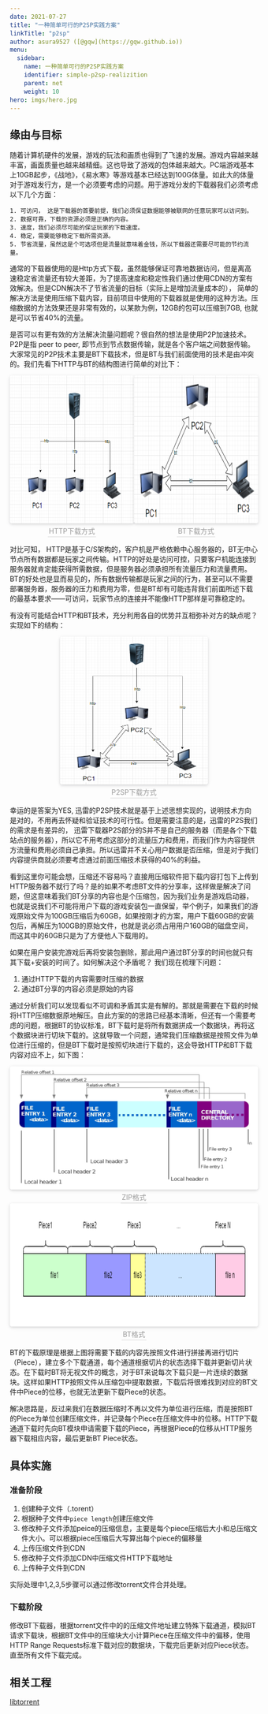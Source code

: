 ```yaml
---
date: 2021-07-27
title: "一种简单可行的P2SP实践方案"
linkTitle: "p2sp"
author: asura9527 ([@gqw](https://gqw.github.io))
menu:
  sidebar:
    name: 一种简单可行的P2SP实践方案
    identifier: simple-p2sp-realizition
    parent: net
    weight: 10
hero: imgs/hero.jpg
---
```


## 缘由与目标

随着计算机硬件的发展，游戏的玩法和画质也得到了飞速的发展。游戏内容越来越丰富，画面质量也越来越精细。这也导致了游戏的包体越来越大。PC端游戏基本上10GB起步，《战地》，《易水寒》等游戏基本已经达到100G体量。如此大的体量对于游戏发行方，是一个必须要考虑的问题。用于游戏分发的下载器我们必须考虑以下几个方面：

    1. 可访问， 这是下载器的首要前提，我们必须保证数据能够被联网的任意玩家可以访问到。
    2. 数据可靠，下载的资源必须是正确的内容。
    3. 速度，我们必须尽可能的保证玩家的下载速度。
    4. 稳定，需要能够稳定下载所需资源。
    5. 节省流量，虽然这是个可选项但是流量就意味着金钱，所以下载器还需要尽可能的节约流量。

通常的下载器使用的是Http方式下载，虽然能够保证可靠地数据访问，但是离高速稳定省流量还有较大差距，为了提高速度和稳定性我们通过使用CDN的方案有效解决。但是CDN解决不了节省流量的目标（实际上是增加流量成本的）， 简单的解决方法是使用压缩下载内容，目前项目中使用的下载器就是使用的这种方法。压缩数据的方法效果还是非常有效的，以某款为例，12GB的包可以压缩到7GB, 也就是可以节省40%的流量。

是否可以有更有效的方法解决流量问题呢？很自然的想法是使用P2P加速技术。P2P是指 peer to peer, 即节点到节点数据传输，就是各个客户端之间数据传输。大家常见的P2P技术主要是BT下载技术，但是BT与我们前面使用的技术是由冲突的。我们先看下HTTP与BT的结构图进行简单的对比下：

<div align=center style="display: flex;justify-content: space-around;">
<center id="http">
    <img style="border-radius: 0.3125em;
    box-shadow: 0 2px 4px 0 rgba(34,36,38,.12),0 2px 10px 0 rgba(34,36,38,.08);"
    width="300px" height="300px" src="imgs/cs_download.png">
    <br>
    <div style="color:orange; border-bottom: 1px solid #d9d9d9;
    display: inline-block;
    color: #999;
    padding: 2px;">HTTP下载方式</div>
</center>

<center id="bt">
    <img style="border-radius: 0.3125em;
    box-shadow: 0 2px 4px 0 rgba(34,36,38,.12),0 2px 10px 0 rgba(34,36,38,.08);"
    width="300px" height="300px" src="imgs/bt_download.png">
    <br>
    <div style="color:orange; border-bottom: 1px solid #d9d9d9;
    display: inline-block;
    color: #999;
    padding: 2px;">BT下载方式</div>
</center>
</div>

对比可知， HTTP是基于C/S架构的，客户机是严格依赖中心服务器的，BT无中心节点所有数据都是玩家之间传输。HTTP的好处是访问可控，只要客户机能连接到服务器就肯定能获得所需数据，但是服务器必须承担所有流量压力和流量费用。 BT的好处也是显而易见的，所有数据传输都是玩家之间的行为，甚至可以不需要部署服务器，服务器的压力和费用为零，但是BT却有可能违背我们前面所述下载的最基本要求——可访问，玩家节点的连接并不能像HTTP那样是可靠稳定的。

有没有可能结合HTTP和BT技术，充分利用各自的优势并互相弥补对方的缺点呢？实现如下的结构：
<div align=center>
<center id="bt">
    <img style="border-radius: 0.3125em;
    box-shadow: 0 2px 4px 0 rgba(34,36,38,.12),0 2px 10px 0 rgba(34,36,38,.08);"
    width="300px" height="300px" src="imgs/p2p_download.png">
    <br>
    <div style="color:orange; border-bottom: 1px solid #d9d9d9;
    display: inline-block;
    color: #999;
    padding: 2px;">P2SP下载方式</div>
</center>
</div>

幸运的是答案为YES, 迅雷的P2SP技术就是基于上述思想实现的，说明技术方向是对的，不用再去怀疑和验证技术的可行性。但是需要注意的是，迅雷的P2S我们的需求是有差异的， 迅雷下载器P2S部分的S并不是自己的服务器（而是各个下载站点的服务器），所以它不用考虑这部分的流量压力和费用，而我们作为内容提供方流量和费用必须自己承担。所以迅雷并不关心用户数据是否压缩，但是对于我们内容提供商就必须要考虑通过前面压缩技术获得的40%的利益。

看到这里你可能会想，压缩还不容易吗？直接用压缩软件把下载内容打包下上传到HTTP服务器不就行了吗？是的如果不考虑BT文件的分享率，这样做是解决了问题，但这意味着我们BT分享的内容也是个压缩包，因为我们业务是游戏启动器，也就是说我们不可能将用户下载的游戏安装包一直保留，举个例子，如果我们的游戏原始文件为100GB压缩后为60GB，如果按刚才的方案，用户下载60GB的安装包后，再解压为100GB的原始文件，也就是说必须占用用户160GB的磁盘空间，而这其中的60GB只是为了方便他人下载用的。

如果在用户安装完游戏后再将安装包删除，那此用户通过BT分享的时间也就只有其下载+安装的时间了。如何解决这个矛盾呢？ 我们现在梳理下问题：

1. 通过HTTP下载的内容需要时压缩的数据
2. 通过BT分享的内容必须是原始的内容

通过分析我们可以发现看似不可调和矛盾其实是有解的。那就是需要在下载的时候将HTTP压缩数据原地解压。自此方案的的思路已经基本清晰，但还有一个需要考虑的问题，根据BT的协议标准，BT下载时是将所有数据拼成一个数据块，再将这个数据块进行切块下载的。这就导致一个问题，通常我们压缩数据是按照文件为单位进行压缩的，但是BT下载时是按照切块进行下载的，这会导致HTTP和BT下载内容对应不上，如下图：

<div align=center>
    <center id="bt">
        <img style="border-radius: 0.3125em;
        box-shadow: 0 2px 4px 0 rgba(34,36,38,.12),0 2px 10px 0 rgba(34,36,38,.08);"
        width="700px" height="250px" src="imgs/zip_fmt.jfif">
        <br>
        <div style="color:orange; border-bottom: 1px solid #d9d9d9;
        display: inline-block;
        color: #999;
        padding: 2px;">ZIP格式</div>
    </center>
</div>

<div align=center>
    <center id="bt">
        <img style="border-radius: 0.3125em;
        box-shadow: 0 2px 4px 0 rgba(34,36,38,.12),0 2px 10px 0 rgba(34,36,38,.08);"
        width="700px" height="250px" src="imgs/bt_fmt.png">
        <br>
        <div style="color:orange; border-bottom: 1px solid #d9d9d9;
        display: inline-block;
        color: #999;
        padding: 2px;">BT格式</div>
    </center>
</div>

BT的下载原理是根据上图将需要下载的内容先按照文件进行拼接再进行切片（Piece），建立多个下载通道，每个通道根据切片的状态选择下载并更新切片状态。在下载时BT将无视文件的概念，对于BT来说每次下载只是一片连续的数据块。这样如果HTTP按照文件从压缩包中提取数据，下载后将很难找到对应的BT文件中Piece的位移，也就无法更新下载Piece的状态。

解决思路是，反过来我们在数据压缩时不再以文件为单位进行压缩，而是按照BT的Piece为单位创建压缩文件，并记录每个Piece在压缩文件中的位移。HTTP下载通道下载时先向BT模块申请需要下载的Piece，再根据Piece的位移从HTTP服务器下载相应内容，最后更新BT Piece状态。


## 具体实施

### 准备阶段

1. 创建种子文件（.torent）
2. 根据种子文件中`piece length`创建压缩文件
3. 修改种子文件添加peice的压缩信息，主要是每个piece压缩后大小和总压缩文件大小。可以根据piece压缩后大写算出每个piece的偏移量
4. 上传压缩文件到CDN
5. 修改种子文件添加CDN中压缩文件HTTP下载地址
6. 上传种子文件到CDN

实际处理中1,2,3,5步骤可以通过修改torrent文件合并处理。

### 下载阶段

修改BT下载器，根据torrent文件中的的压缩文件地址建立特殊下载通道，模拟BT请求下载块，根据BT文件中的压缩块大小计算Piece在压缩文件中的偏移，使用HTTP Range Requests标准下载对应的数据块，下载完后更新对应Piece状态。直至所有文件下载完成。

## 相关工程

[libtorrent](https://github.com/gqw/libtorrent/tree/gqw)

